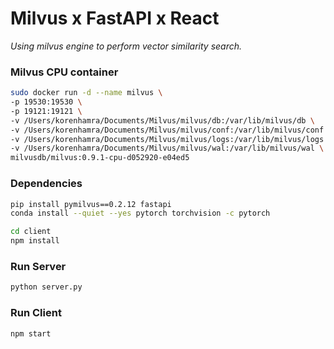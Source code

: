 # Milvus x FastAPI x React 
*Using milvus engine to perform vector similarity search.*

### Milvus CPU container
```bash
sudo docker run -d --name milvus \
-p 19530:19530 \
-p 19121:19121 \
-v /Users/korenhamra/Documents/Milvus/milvus/db:/var/lib/milvus/db \
-v /Users/korenhamra/Documents/Milvus/milvus/conf:/var/lib/milvus/conf \
-v /Users/korenhamra/Documents/Milvus/milvus/logs:/var/lib/milvus/logs \
-v /Users/korenhamra/Documents/Milvus/milvus/wal:/var/lib/milvus/wal \
milvusdb/milvus:0.9.1-cpu-d052920-e04ed5
```

### Dependencies

```bash 
pip install pymilvus==0.2.12 fastapi
conda install --quiet --yes pytorch torchvision -c pytorch

cd client 
npm install
```

### Run Server

```bash
python server.py
```

### Run Client

```bash
npm start
```